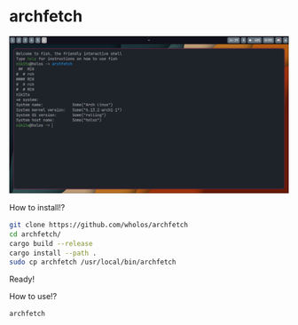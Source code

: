 # archfetch
![1 Screen](https://github.com/wholos/archfetch/blob/main/archfetch.png)

How to install!?
``` bash
git clone https://github.com/wholos/archfetch
cd archfetch/
cargo build --release
cargo install --path .
sudo cp archfetch /usr/local/bin/archfetch
```
Ready!

How to use!?
``` bash
archfetch
```
